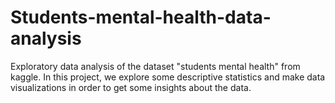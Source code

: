# Students-mental-health-data-analysis
Exploratory data analysis of the dataset "students mental health" from kaggle. In this project, we explore some descriptive statistics and make data visualizations in order to get some insights about the data.
